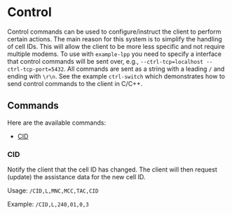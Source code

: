 # Control

Control commands can be used to configure/instruct the client to perform certain actions. The main reason for this system is to simplify the handling of cell IDs. This will allow the client to be more less specific and not require multiple modems. To use with `example-lpp` you need to specify a interface that control commands will be sent over, e.g., `--ctrl-tcp=localhost --ctrl-tcp-port=5432`. All commands are sent as a string with a leading `/` and ending with `\r\n`. See the example `ctrl-switch` which demonstrates how to send control commands to the client in C/C++.

## Commands

Here are the available commands:
* [CID](#cid)

### CID

Notify the client that the cell ID has changed. The client will then request (update) the assistance data for the new cell ID.

Usage: `/CID,L,MNC,MCC,TAC,CID`

Example: `/CID,L,240,01,0,3`
